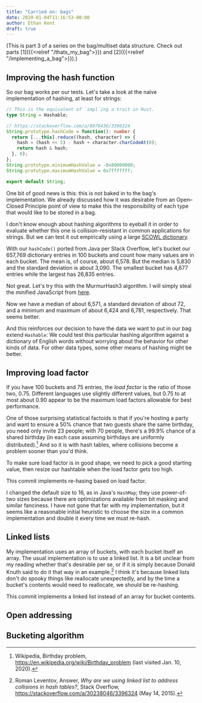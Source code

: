 ```yaml
---
title: "Carried on: bags"
date: 2020-01-04T11:16:53-08:00
author: Ethan Kent
draft: true
---
```


(This is part 3 of a series on the bag/multiset data structure. Check out
parts [1]({{<relref "/thats_my_bag">}}) and [2]({{<relref
"/implementing_a_bag">}}).)

## Improving the hash function

So our bag works per our tests. Let's take a look at the naïve implementation
of hashing, at least for strings:

```typescript
// This is the equivalent of `impl`ing a trait in Rust.
type String = Hashable;

// https://stackoverflow.com/a/8076436/3396324
String.prototype.hashCode = function(): number {
  return [...this].reduce((hash, character) => {
    hash = (hash << 5) - hash + character.charCodeAt(0);
    return hash & hash;
  }, 0);
};
String.prototype.minimumHashValue = -0x80000000;
String.prototype.maximumHashValue = 0x7fffffff;

export default String;
```

One bit of good news is this: this is not baked in to the bag's
implementation. We already discussed how it was desirable from an Open–Closed
Principle point of view to make this the responsibility of each type that
would like to be stored in a bag.

I don't know enough about hashing algorithms to eyeball it in order to
evaluate whether this one is collision-resistant in common applications for
strings. But we can test it out empirically using a large [SCOWL
dictionary](http://app.aspell.net/create).

With our `hashCode()` ported from Java per Stack Overflow, let's bucket our
657,769 dictionary entries in 100 buckets and count how many values are in
each bucket. The mean is, of course, about 6,578. But the median is 5,830 and
the standard deviation is about 3,090. The smallest bucket has 4,677 entries
while the largest has 26,835 entries.

Not great. Let's try this with the MurmurHash3 algorithm. I will
simply steal the minified JavaScript from
[here](https://github.com/garycourt/murmurhash-js/blob/master/murmurhash3_gc.js).

Now we have a median of about 6,571, a standard deviation of about 72, and a
minimum and maximum of about 6,424 and 6,781, respectively. That seems
better.

And this reinforces our decision to have the data we want to put in our bag
extend `Hashable`: We could test this particular hashing algorithm against a
dictionary of English words without worrying about the behavior for other
kinds of data. For other data types, some other means of hashing might be
better.

## Improving load factor

If you have 100 buckets and 75 entries, the _load factor_ is the ratio of
those two, 0.75. Different languages use slightly different values, but 0.75
to at most about 0.90 appear to be the maximum load factors allowable for
best performance.

One of those surprising statistical factoids is that if you're hosting a
party and want to ensure a 50% chance that two guests share the same
birthday, you need only invite 23 people; with 70 people, there's a 99.9%
chance of a shared birthday (in each case assuming birthdays are uniformly
distributed).[^birthday] And so it is with hash tables, where collisions
become a problem sooner than you'd think.

To make sure load factor is in good shape, we need to pick a good starting
value, then resize our hashtable when the load factor gets too high.

This commit implements re-hasing based on load factor.

I changed the default size to 16, as in Java's `HashMap`; they use
power-of-two sizes because there are optimizations available from bit masking
and similar fanciness. I have not gone that far with my implementation, but
it seems like a reasonable initial heuristic to choose the size in a common
implementation and double it every time we must re-hash.

[^birthday]: Wikipedia, Birthday problem, https://en.wikipedia.org/wiki/Birthday_problem (last visited Jan. 10, 2020).

## Linked lists

My implementation uses an array of buckets, with each bucket itself an array.
The usual implementation is to use a linked list. It is a bit unclear from my
reading whether that's desirable per se, or if it is simply because Donald
Knuth said to do it that way in an example.[^knuth] I think it's because
linked lists don't do spooky things like reallocate unexpectedly, and by the
time a bucket's contents would need to reallocate, we should be re-hashing.

[^knuth]: Roman Leventov, Answer, _Why are we using linked list to address collisions in hash tables?_, Stack Overflow, https://stackoverflow.com/a/30238046/3396324 (May 14, 2015).

This commit implements a linked list instead of an array for bucket contents.

## Open addressing

## Bucketing algorithm

<!--
```javascript
function murmurhash(e,c){var h,r,t,a,o,d,A,C;for(h=3&e.length,r=e.length-h,t=c,o=3432918353,d=461845907,C=0;C<r;)A=255&e.charCodeAt(C)|(255&e.charCodeAt(++C))<<8|(255&e.charCodeAt(++C))<<16|(255&e.charCodeAt(++C))<<24,++C,t=27492+(65535&(a=5*(65535&(t=(t^=A=(65535&(A=(A=(65535&A)*o+(((A>>>16)*o&65535)<<16)&4294967295)<<15|A>>>17))*d+(((A>>>16)*d&65535)<<16)&4294967295)<<13|t>>>19))+((5*(t>>>16)&65535)<<16)&4294967295))+((58964+(a>>>16)&65535)<<16);switch(A=0,h){case 3:A^=(255&e.charCodeAt(C+2))<<16;case 2:A^=(255&e.charCodeAt(C+1))<<8;case 1:t^=A=(65535&(A=(A=(65535&(A^=255&e.charCodeAt(C)))*o+(((A>>>16)*o&65535)<<16)&4294967295)<<15|A>>>17))*d+(((A>>>16)*d&65535)<<16)&4294967295}return t^=e.length,t=2246822507*(65535&(t^=t>>>16))+((2246822507*(t>>>16)&65535)<<16)&4294967295,t=3266489909*(65535&(t^=t>>>13))+((3266489909*(t>>>16)&65535)<<16)&4294967295,(t^=t>>>16)>>>0}
String.prototype.hashCode = function() {
  return murmurhash(this);
};
String.prototype.minimumHashValue = 0;
String.prototype.maximumHashValue = 2**32;
function computeBucket(value) {
  const sizeOfRange = value.maximumHashValue - value.minimumHashValue;
  const distanceFromFloor =
    (value.hashCode() - value.minimumHashValue) / sizeOfRange;
  return Math.floor(distanceFromFloor * 100);
}
const frequencies = arr =>
  arr.reduce((result, element) => {
    result.hasOwnProperty(element) ? result[element]++ : (result[element] = 1);
    return result;
  }, {});
```
I created a frequencies helper function like
[Clojure's](https://clojuredocs.org/clojure.core/frequencies) (and now Ruby's
[tally](https://docs.ruby-lang.org/en/master/Enumerable.html#method-i-tally)).

```javascript
> String.prototype.hashCode = function () { return [...this].reduce((hash, character) => { hash = (hash << 5) - hash + character.charCodeAt(0); return hash & hash; }, 0); }; String.prototype.minimumHashValue = -0x80000000; String.prototype.maximumHashValue = 0x7fffffff; function computeBucket(value) { const sizeOfRange = value.maximumHashValue - value.minimumHashValue; const distanceFromFloor = (value.hashCode() - value.minimumHashValue) / sizeOfRange; return Math.floor(distanceFromFloor * 100); }; const frequencies = (arr) => arr.reduce((result, element) => { result.hasOwnProperty(element) ? result[element]++ : result[element] = 1; return result; }, {});
// => 2147483647
> const dict = fs.readFileSync("dict.txt").toString().split("\n");
// => undefined
> frequencies(dict.map(computeBucket));
``` -->
